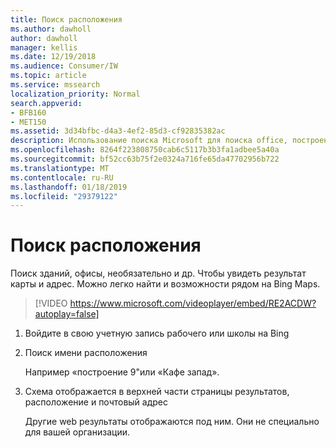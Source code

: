 ```yaml
---
title: Поиск расположения
ms.author: dawholl
author: dawholl
manager: kellis
ms.date: 12/19/2018
ms.audience: Consumer/IW
ms.topic: article
ms.service: mssearch
localization_priority: Normal
search.appverid:
- BFB160
- MET150
ms.assetid: 3d34bfbc-d4a3-4ef2-85d3-cf92835382ac
description: Использование поиска Microsoft для поиска office, построение и другие расположения рабочей области, которые получают указаниям и др.
ms.openlocfilehash: 8264f223808750cab6c5117b3b3fa1adbee5a40a
ms.sourcegitcommit: bf52cc63b75f2e0324a716fe65da47702956b722
ms.translationtype: MT
ms.contentlocale: ru-RU
ms.lasthandoff: 01/18/2019
ms.locfileid: "29379122"
---
```

# <a name="find-locations"></a>Поиск расположения

Поиск зданий, офисы, необязательно и др. Чтобы увидеть результат карты и адрес. Можно легко найти и возможности рядом на Bing Maps.

> [!VIDEO https://www.microsoft.com/videoplayer/embed/RE2ACDW?autoplay=false]
  
1. Войдите в свою учетную запись рабочего или школы на Bing
    
2. Поиск имени расположения
    
    Например «построение 9"или «Кафе запад».
    
3. Схема отображается в верхней части страницы результатов, расположение и почтовый адрес
    
    Другие web результаты отображаются под ним. Они не специально для вашей организации.

  

